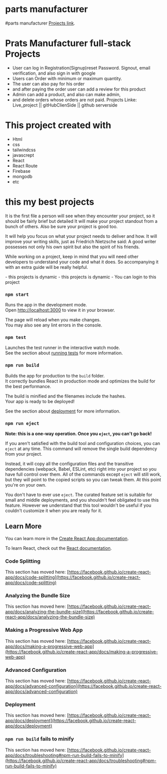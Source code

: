 # parts manufacturer
 #parts manufacturer [Projects link](https://parts-manufacturer-fa964.web.app/).


<h1> Prats Manufacturer full-stack Projects</h1>
         
-	User can log in Registration(Signup)reset Password. Signout, email verification, and also sign in with google 
-	Users can Order with minimum or maximum quantity. 
-	The user can also pay for his order
-	 and after paying the order user can add a review for this product
-	 Admin can add a product, and also can make admin,
-	 and delete orders whose orders are not paid. 
Projects Linke: Live_project || gitHubClienSide || github serverside

 
# This project created with 
- Html
- css
- tailwindcss
- javascrept 
- React 
- React Route
- Firebase 
- mongodb
- etc 

# this my best projects
<p> It is the first file a person will see when they encounter your project, so it should be fairly brief but detailed
 It will make your project standout from a bunch of others. Also be sure your project is good too.</p>
 <p>It will help you focus on what your project needs to deliver and how.
It will improve your writing skills, just as Friedrich Nietzsche said:
A good writer possesses not only his own spirit but also the spirit of his friends. </p>
<p>While working on a project, keep in mind that you will need other developers to understand your code and what it does. So accompanying it with an extra guide will be really helpful.</p>
- this projects is dynamic 
- this projects is dynamic 
- You can login to this project



### `npm start`

Runs the app in the development mode.\
Open [http://localhost:3000](http://localhost:3000) to view it in your browser.

The page will reload when you make changes.\
You may also see any lint errors in the console.

### `npm test`

Launches the test runner in the interactive watch mode.\
See the section about [running tests](https://facebook.github.io/create-react-app/docs/running-tests) for more information.

### `npm run build`

Builds the app for production to the `build` folder.\
It correctly bundles React in production mode and optimizes the build for the best performance.

The build is minified and the filenames include the hashes.\
Your app is ready to be deployed!

See the section about [deployment](https://facebook.github.io/create-react-app/docs/deployment) for more information.

### `npm run eject`

**Note: this is a one-way operation. Once you `eject`, you can't go back!**

If you aren't satisfied with the build tool and configuration choices, you can `eject` at any time. This command will remove the single build dependency from your project.

Instead, it will copy all the configuration files and the transitive dependencies (webpack, Babel, ESLint, etc) right into your project so you have full control over them. All of the commands except `eject` will still work, but they will point to the copied scripts so you can tweak them. At this point you're on your own.

You don't have to ever use `eject`. The curated feature set is suitable for small and middle deployments, and you shouldn't feel obligated to use this feature. However we understand that this tool wouldn't be useful if you couldn't customize it when you are ready for it.

## Learn More

You can learn more in the [Create React App documentation](https://facebook.github.io/create-react-app/docs/getting-started).

To learn React, check out the [React documentation](https://reactjs.org/).

### Code Splitting

This section has moved here: [https://facebook.github.io/create-react-app/docs/code-splitting](https://facebook.github.io/create-react-app/docs/code-splitting)

### Analyzing the Bundle Size

This section has moved here: [https://facebook.github.io/create-react-app/docs/analyzing-the-bundle-size](https://facebook.github.io/create-react-app/docs/analyzing-the-bundle-size)

### Making a Progressive Web App

This section has moved here: [https://facebook.github.io/create-react-app/docs/making-a-progressive-web-app](https://facebook.github.io/create-react-app/docs/making-a-progressive-web-app)

### Advanced Configuration

This section has moved here: [https://facebook.github.io/create-react-app/docs/advanced-configuration](https://facebook.github.io/create-react-app/docs/advanced-configuration)

### Deployment

This section has moved here: [https://facebook.github.io/create-react-app/docs/deployment](https://facebook.github.io/create-react-app/docs/deployment)

### `npm run build` fails to minify

This section has moved here: [https://facebook.github.io/create-react-app/docs/troubleshooting#npm-run-build-fails-to-minify](https://facebook.github.io/create-react-app/docs/troubleshooting#npm-run-build-fails-to-minify)
